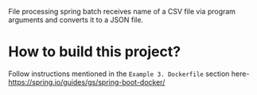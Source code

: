 File processing spring batch receives name of a CSV file via program arguments and converts it to a JSON file.

# How to build this project?

Follow instructions mentioned in the `Example 3. Dockerfile` section here- https://spring.io/guides/gs/spring-boot-docker/
